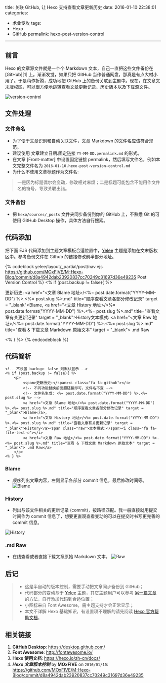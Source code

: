 title: 关联 GitHub, 让 Hexo 支持查看文章更新历史
date: 2016-01-10 22:38:01
categories:
- 术业专攻
tags:
- Hexo
- GitHub
permalink: hexo-post-version-control
---

<h2 id="intro">前言</h2>Hexo 的文章源文件就是一个个 Markdown 文本，自己一直把这些文件备份在 [GitHub][1] 上。渐渐发觉，如果只把 GitHub 当作普通网盘，那真是有点大材小用了。于是稍作折腾，成功地把 GitHub 上的备份关联到主题中。现在，在文章文末版权区，可以很方便地跳转查看文章更新记录、历史版本以及下载源文件。

<!-- more -->

![version-control](/resources/version-control.png)

## 文件处理
### 文件命名
- 为了便于文章识别和自动关联文件，文章 Markdown 的文件名应该符合规范。
- 建议使用 文章建立日期.固定链接 `YY-MM-DD.permalink.md` 的形式。
- 在文章 [Front-matter] 中设置固定链接 permalink，然后填写文件名，例如本文完整文件名为 `2016-01-10.hexo-post-version-control.md`
- 为什么不使用文章标题作为文件名:
> 一是因为标题偶尔会变动，修改相对麻烦；二是标题可能包含不能用作文件名的符号，导致关联出错。

### 文件备份
- 把 `hexo/sources/_posts` 文件夹同步备份到你的 GitHub 上，不熟悉 Git 的可使用 GitHub Desktop 操作，具体方法自行搜索。

## 代码添加
把下面 EJS 代码添加到主题文章模板合适位置中，[Yelee][2] 主题是添加在文末版权区中。参考备份文件在 Github 的链接修改前半部分地址。

{% codeblock yelee/layout/_partial/post/nav.ejs https://github.com/MOxFIVE/M-Hexo-Blog/commit/d8a4942dab23920837cc70249c31697d36e49235 Post Version Control %}
<% if (post.backup != false){ %>
    <p>
        <span>更新历史:</span><i class="fa fa-github"></i>
        <a href="<文章 Blame 地址>/<%= post.date.format("YYYY-MM-DD") %>.<%= post.slug %>.md" title="顺序查看文章各部分修改记录" target = "_blank">Blame</a>,
        <a href="<文章 History 地址>/<%= post.date.format("YYYY-MM-DD") %>.<%= post.slug %>.md" title="查看文章有关更新记录" target = "_blank">History</a><span class="raw">文本模式:</span><i class="fa fa-file-text-o"></i>
        <a href="<文章 Raw 地址>/<%= post.date.format("YYYY-MM-DD") %>.<%= post.slug %>.md" title="查看 & 下载文章 Markdown 原始文本" target = "_blank"> .md Raw</a>
    </p>
<% } %>
{% endcodeblock %}

## 代码简析

```
<!-- 不设置 backup: false 则默认显示 -->
<% if (post.backup != false){ %>
    <p> 
        <span>更新历史:</span><i class="fa fa-github"></i>
        <!-- 不同功能替换前面超链接即可，文件名不变 -->
        <!-- 文件名生成: <%= post.date.format("YYYY-MM-DD") %>.<%= post.slug %> -->
        <a href="<文章 Blame 地址>/<%= post.date.format("YYYY-MM-DD") %>.<%= post.slug %>.md" title="顺序查看文章各部分修改记录" target = "_blank">Blame</a>,
        <a href="<文章 History 地址>/<%= post.date.format("YYYY-MM-DD") %>.<%= post.slug %>.md" title="查看文章有关更新记录" target = "_blank">History</a><span class="raw">文本模式:</span><i class="fa fa-file-text-o"></i>
        <a href="<文章 Raw 地址>/<%= post.date.format("YYYY-MM-DD") %>.<%= post.slug %>.md" title="查看 & 下载文章 Markdown 原始文本" target = "_blank"> .md Raw</a>
    </p>
<% } %>
```

### Blame
- 顺序列出文章内容，左侧显示各部分 commit 信息，最后修改时间等。
![Blame](/resources/Blame.png)

### History
- 列出与该文件相关的更新记录 (commit)，按路径匹配。我一般直接就用提交时间作为 commit 信息了，想要更直观查看变动的可以在提交时书写更完善的 commit 信息。

![History](/resources/History.png)

### .md Raw
- 在线查看或者直接下载文章原始 Markdown 文本。
![Raw](/resources/Raw.png)

## 后记
> - 这是半自动的版本控制，需要手动把文章同步备份到 GitHub；
> - 代码部分的变动基于 [Yelee][2] 主题，其它主题用户可以参考 [另一篇文章][3] 的方法，自行添加代码到合适位置；
> - 小图标来自 Font Awesome，需主题支持才会正常显示；
> - 本文不详解 Hexo 基础知识，有设置项不理解的请先阅读 [Hexo 官方帮助文档][4]。

[1]: https://github.com/MOxFIVE/Markdown-Archives-Backup
[2]: https://github.com/MOxFIVE/hexo-theme-yelee
[3]: /2015/10/25/hexo-tag-cloud/
[4]: https://hexo.io/zh-cn/docs/



## 相关链接
1. **GitHub Desktop**: <https://desktop.github.com/>
1. **Font Awesome**: <http://fontawesome.io/>
1. **Hexo 使用文档**: <https://hexo.io/zh-cn/docs/>
1. ***Hexo 文章版本控制***  by **MOxFIVE** on <code>2016/01/10</code>: <https://github.com/MOxFIVE/M-Hexo-Blog/commit/d8a4942dab23920837cc70249c31697d36e49235>
